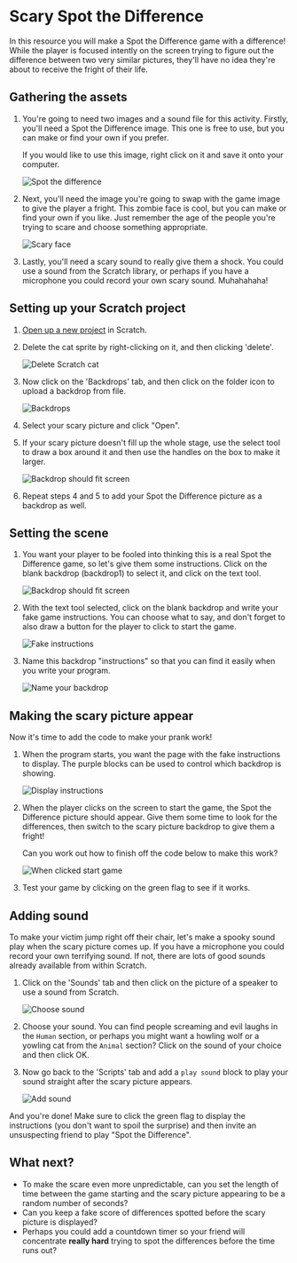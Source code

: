 # Scary Spot the Difference

In this resource you will make a Spot the Difference game with a difference! While the player is focused intently on the screen trying to figure out the difference between two very similar pictures, they'll have no idea they're about to receive the fright of their life.

## Gathering the assets

1. You're going to need two images and a sound file for this activity. Firstly, you'll need a Spot the Difference image. This one is free to use, but you can make or find your own if you prefer. 

	If you would like to use this image, right click on it and save it onto your computer.

	![Spot the difference](images/spot_the_diff.png)

2. Next, you'll need the image you're going to swap with the game image to give the player a fright. This zombie face is cool, but you can make or find your own if you like. Just remember the age of the people you're trying to scare and choose something appropriate.

	![Scary face](images/scary_face.png)

3. Lastly, you'll need a scary sound to really give them a shock. You could use a sound from the Scratch library, or perhaps if you have a microphone you could record your own scary sound. Muhahahaha! 

## Setting up your Scratch project

1. [Open up a new project](http://jumpto.cc/scratch-new) in Scratch.

2. Delete the cat sprite by right-clicking on it, and then clicking 'delete'.
	
	![Delete Scratch cat](images/delete-cat.png)

3. Now click on the 'Backdrops' tab, and then click on the folder icon to upload a backdrop from file.

	![Backdrops](images/backdrops.png)

4. Select your scary picture and click "Open".

5. If your scary picture doesn't fill up the whole stage, use the select tool to draw a box around it and then use the handles on the box to make it larger.

	![Backdrop should fit screen](images/fit-screen.png)

6. Repeat steps 4 and 5 to add your Spot the Difference picture as a backdrop as well.

## Setting the scene

1. You want your player to be fooled into thinking this is a real Spot the Difference game, so let's give them some instructions. Click on the blank backdrop (backdrop1) to select it, and click on the text tool.

	![Backdrop should fit screen](images/backdrop-1.png)

2. With the text tool selected, click on the blank backdrop and write your fake game instructions. You can choose what to say, and don't forget to also draw a button for the player to click to start the game.

	![Fake instructions](images/fake-instructions.png)

3. Name this backdrop "instructions" so that you can find it easily when you write your program.

	![Name your backdrop](images/name-instructions.png)


## Making the scary picture appear

Now it's time to add the code to make your prank work!

1. When the program starts, you want the page with the fake instructions to display. The purple blocks can be used to control which backdrop is showing.

	![Display instructions](images/start-instructions.png)

2. When the player clicks on the screen to start the game, the Spot the Difference picture should appear. Give them some time to look for the differences, then switch to the scary picture backdrop to give them a fright! 

	Can you work out how to finish off the code below to make this work?

	![When clicked start game](images/when-clicked.png)

3. Test your game by clicking on the green flag to see if it works.


## Adding sound

To make your victim jump right off their chair, let's make a spooky sound play when the scary picture comes up. If you have a microphone you could record your own terrifying sound. If not, there are lots of good sounds already available from within Scratch. 

1. Click on the 'Sounds' tab and then click on the picture of a speaker to use a sound from Scratch.

	![Choose sound](images/choose-sound.png)

2. Choose your sound. You can find people screaming and evil laughs in the `Human` section, or perhaps you might want a howling wolf or a yowling cat from the `Animal` section? Click on the sound of your choice and then click OK.

3. Now go back to the 'Scripts' tab and add a `play sound` block to play your sound straight after the scary picture appears. 

	![Add sound](images/add-sound.png)

And you're done! Make sure to click the green flag to display the instructions (you don't want to spoil the surprise) and then invite an unsuspecting friend to play "Spot the Difference".

## What next?

* To make the scare even more unpredictable, can you set the length of time between the game starting and the scary picture appearing to be a random number of seconds?
* Can you keep a fake score of differences spotted before the scary picture is displayed?
* Perhaps you could add a countdown timer so your friend will concentrate **really hard** trying to spot the differences before the time runs out?
